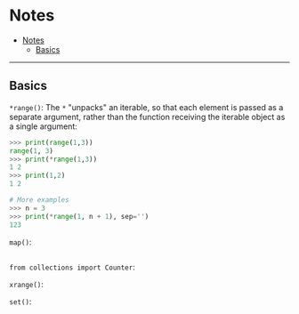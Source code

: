 # Notes

- [Notes](#notes)
  - [Basics](#basics)

---
## Basics
`*range()`: The `*` "unpacks" an iterable, so that each element is passed as a separate argument, rather than the function receiving the iterable object as a single argument:

```python
>>> print(range(1,3))
range(1, 3)
>>> print(*range(1,3))
1 2
>>> print(1,2)
1 2

# More examples
>>> n = 3
>>> print(*range(1, n + 1), sep='')
123
```

`map()`:

```python

```

`from collections import Counter`:

`xrange()`:

`set()`: